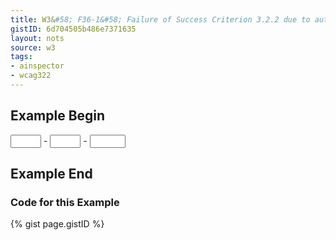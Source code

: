 ```yaml
---
title: W3&#58; F36-1&#58; Failure of Success Criterion 3.2.2 due to automatically submitting a form and presenting new content without prior warning when the last field in the form is given a value
gistID: 6d704505b486e7371635
layout: nots
source: w3
tags:
- ainspector
- wcag322
---
```


<h2 aria-describedby="{{ page.gistID }}">Example Begin</h2>
<div class="rendered-not">
<form method="get" id="form1">
  <input type="text" name="text1" size="3" maxlength="3"> - 
  <input type="text" name="text2" size="3" maxlength="3"> - 
  <input type="text" name="text3" size="4" maxlength="4" onchange="form1.submit();">
</form>
</div> <!-- rendered-not -->

<h2 aria-describedby="{{ page.gistID }}">Example End</h2>

<h3 aria-describedby="{{ page.gistID }}">Code for this Example</h3>
{% gist page.gistID %}